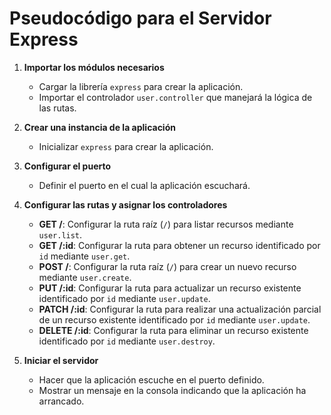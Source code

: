 # Pseudocódigo para el Servidor Express

1. **Importar los módulos necesarios**

   - Cargar la librería `express` para crear la aplicación.
   - Importar el controlador `user.controller` que manejará la lógica de las rutas.

2. **Crear una instancia de la aplicación**

   - Inicializar `express` para crear la aplicación.

3. **Configurar el puerto**

   - Definir el puerto en el cual la aplicación escuchará.

4. **Configurar las rutas y asignar los controladores**

   - **GET /**: Configurar la ruta raíz (`/`) para listar recursos mediante `user.list`.
   - **GET /:id**: Configurar la ruta para obtener un recurso identificado por `id` mediante `user.get`.
   - **POST /**: Configurar la ruta raíz (`/`) para crear un nuevo recurso mediante `user.create`.
   - **PUT /:id**: Configurar la ruta para actualizar un recurso existente identificado por `id` mediante `user.update`.
   - **PATCH /:id**: Configurar la ruta para realizar una actualización parcial de un recurso existente identificado por `id` mediante `user.update`.
   - **DELETE /:id**: Configurar la ruta para eliminar un recurso existente identificado por `id` mediante `user.destroy`.

5. **Iniciar el servidor**
   - Hacer que la aplicación escuche en el puerto definido.
   - Mostrar un mensaje en la consola indicando que la aplicación ha arrancado.
